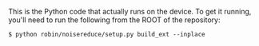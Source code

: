 This is the Python code that actually runs on the device. To get it running, you'll need to run the following from the ROOT of the repository:

    $ python robin/noisereduce/setup.py build_ext --inplace
